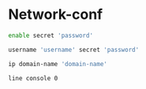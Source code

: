 # Network-conf


```sh
enable secret 'password'

```


```sh
username 'username' secret 'password'
```

```sh
ip domain-name 'domain-name'
```
```sh
line console 0
```


